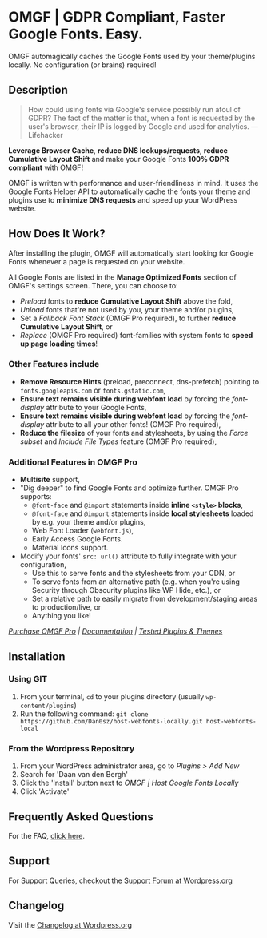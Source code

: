 # OMGF | GDPR Compliant, Faster Google Fonts. Easy.

OMGF automagically caches the Google Fonts used by your theme/plugins locally. No configuration (or brains) required!

## Description

> How could using fonts via Google's service possibly run afoul of GDPR? The fact of the matter is that, when a font is requested by the user's browser, their IP is logged by Google and used for analytics.
> — Lifehacker

**Leverage Browser Cache**, **reduce DNS lookups/requests**, **reduce Cumulative Layout Shift** and make your Google Fonts **100% GDPR compliant** with OMGF!

OMGF is written with performance and user-friendliness in mind. It uses the Google Fonts Helper API to automatically cache the fonts your theme and plugins use to **minimize DNS requests** and speed up your WordPress website.

## How Does It Work?

After installing the plugin, OMGF will automatically start looking for Google Fonts whenever a page is requested on your website.

All Google Fonts are listed in the **Manage Optimized Fonts** section of OMGF's settings screen. There, you can choose to:

- *Preload* fonts to **reduce Cumulative Layout Shift** above the fold,
- *Unload* fonts that're not used by you, your theme and/or plugins,
- Set a *Fallback Font Stack* (OMGF Pro required), to further **reduce Cumulative Layout Shift**, or
- *Replace* (OMGF Pro required) font-families with system fonts to **speed up page loading times**!

### Other Features include

- **Remove Resource Hints** (preload, preconnect, dns-prefetch) pointing to `fonts.googleapis.com` or `fonts.gstatic.com`,
- **Ensure text remains visible during webfont load** by forcing the *font-display* attribute to your Google Fonts,
- **Ensure text remains visible during webfont load** by forcing the *font-display* attribute to all your other fonts! (OMGF Pro required),
- **Reduce the filesize** of your fonts and stylesheets, by using the *Force subset* and *Include File Types* feature (OMGF Pro required),

### Additional Features in OMGF Pro
- **Multisite** support,
- "Dig deeper" to find Google Fonts and optimize further. OMGF Pro supports:
  - `@font-face` and `@import` statements inside **inline `<style>` blocks**,
  - `@font-face` and `@import` statements inside **local stylesheets** loaded by e.g. your theme and/or plugins,
  - Web Font Loader (`webfont.js`),
  - Early Access Google Fonts.
  - Material Icons support.
- Modify your fonts' `src: url()` attribute to fully integrate with your configuration,
  - Use this to serve fonts and the stylesheets from your CDN, or
  - To serve fonts from an alternative path (e.g. when you're using Security through Obscurity plugins like WP Hide, etc.), or
  - Set a relative path to easily migrate from development/staging areas to production/live, or
  - Anything you like!

*[Purchase OMGF Pro](https://ffw.press/wordpress/omgf-pro/) | [Documentation](https://ffw.press/docs/omgf-pro/) | [Tested Plugins & Themes](https://ffw.press/docs/omgf-pro/tested-themes-plugins/)*

## Installation

### Using GIT

1. From your terminal, `cd` to your plugins directory (usually `wp-content/plugins`)
1. Run the following command: `git clone https://github.com/Dan0sz/host-webfonts-locally.git host-webfonts-local`

### From the Wordpress Repository

1. From your WordPress administrator area, go to *Plugins > Add New*
1. Search for 'Daan van den Bergh'
1. Click the 'Install' button next to *OMGF | Host Google Fonts Locally*
1. Click 'Activate'

## Frequently Asked Questions

For the FAQ, [click here](https://ffw.press/docs/omgf-pro-faq).

## Support

For Support Queries, checkout the [Support Forum at Wordpress.org](https://wordpress.org/support/plugin/host-webfonts-local)

## Changelog

Visit the [Changelog at Wordpress.org](https://wordpress.org/plugins/host-webfonts-local/#developers)
